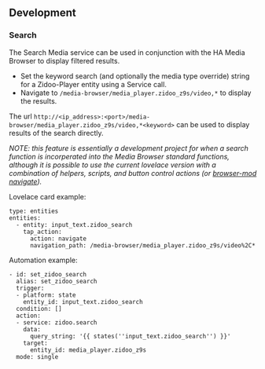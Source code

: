 ## Development

### Search

The Search Media service can be used in conjunction with the HA Media Browser to display filtered results.

* Set the keyword search (and optionally the media type override) string for a Zidoo-Player entity using a Service call.
* Navigate to `/media-browser/media_player.zidoo_z9s/video,*` to display the results. 

The url `http://<ip_address>:<port>/media-browser/media_player.zidoo_z9s/video,*<keyword>` can be used to display results of the search directly.

_NOTE:  this feature is essentially a development project for when a search function is incorperated into the Media Browser standard functions, although it is possible to use the current lovelace version with a combination of helpers, scripts, and button control actions (or [browser-mod navigate](https://github.com/thomasloven/hass-browser_mod))._ 

Lovelace card example:
```
type: entities
entities:
  - entity: input_text.zidoo_search
    tap_action:
      action: navigate
      navigation_path: /media-browser/media_player.zidoo_z9s/video%2C*
```
Automation example:
```
- id: set_zidoo_search
  alias: set_zidoo_search
  trigger:
  - platform: state
    entity_id: input_text.zidoo_search
  condition: []
  action:
  - service: zidoo.search
    data:
      query_string: '{{ states(''input_text.zidoo_search'') }}'
    target:
      entity_id: media_player.zidoo_z9s
  mode: single
```


